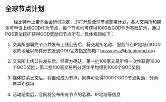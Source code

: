## 全球节点计划

&#160; &#160; &#160; &#160;经比特币上帝基金会研讨决定，即将开启全球节点部署计划，各大交易所和媒体可申请上线GOD作为节点，每个节点均可获得1000枚GOD作为基础矿池，通过POS算法挖矿获得GOD奖励归节点所有，具体规则如下：

1. 交易所部署完节点并发布上线公告后，将交易所名称、服务节点IP地址和GOD收款地址以邮件形式发到GOD官方指定邮箱：bussiness@bitcoingod.org

2. 交易所上线公告发布后，经官方确认，第一批100家交易所将一次性获得1000个GOD奖励，第二批100家交易所分两年平均得到1000个GOD奖励

3. 媒体联系发文后，将自动成为节点，同样可获得1000个GOD节点奖励，分两年平均获得

4. 活动结束后，官网将公布所有节点的名称、IP地址等信息